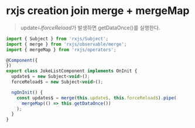 # rxjs creation join merge + mergeMap

> update$나 forceReload$가 발생하면 getDataOnce()를 실행한다.

```js
import { Subject } from 'rxjs/Subject';
import { merge } from 'rxjs/observable/merge';
import { mergeMap } from 'rxjs/operators';

@Component({
})
export class JokeListComponent implements OnInit {
  update$ = new Subject<void>();
  forceReload$ = new Subject<void>();

  ngOnInit() {
    const updates$ = merge(this.update$, this.forceReload$).pipe(
      mergeMap(() => this.getDataOnce())
    );
  }
}
```
